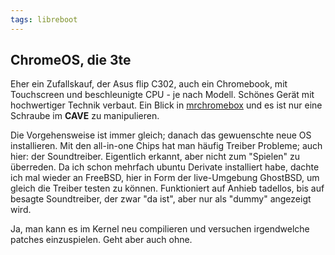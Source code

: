 ```yaml
---
tags: libreboot
---
```

## ChromeOS, die 3te
Eher ein Zufallskauf, der Asus flip C302, auch ein Chromebook, mit Touchscreen und beschleunigte CPU - je nach Modell.
Schönes Gerät mit hochwertiger Technik verbaut. Ein Blick in [mrchromebox](https://mrchromebox.tech/#devices) und es ist nur eine Schraube im **CAVE** zu manipulieren.

Die Vorgehensweise ist immer gleich; danach das gewuenschte neue OS installieren. Mit den all-in-one Chips hat man häufig Treiber Probleme; auch hier: der Soundtreiber. Eigentlich erkannt, aber nicht zum "Spielen" zu überreden.
Da ich schon mehrfach ubuntu Derivate installiert habe, dachte ich mal wieder an FreeBSD, hier in Form der live-Umgebung GhostBSD, um gleich die Treiber testen zu können. Funktioniert auf Anhieb tadellos, bis auf besagte Soundtreiber, der zwar "da ist", aber nur als "dummy" angezeigt wird.

Ja, man kann es im Kernel neu compilieren und versuchen irgendwelche patches einzuspielen. Geht aber auch ohne.
